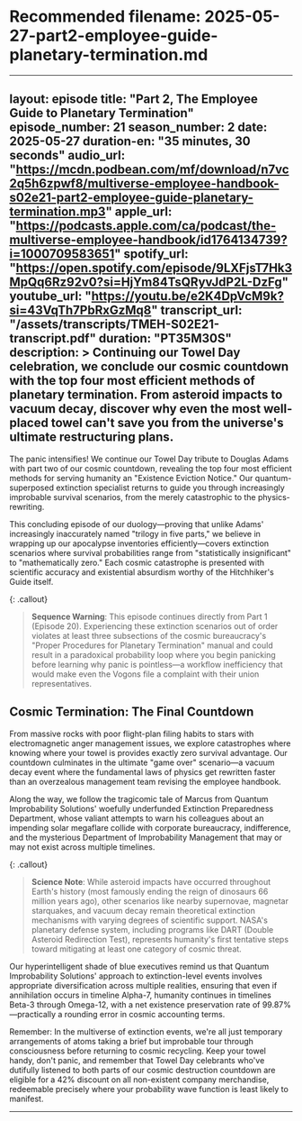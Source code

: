 # Recommended filename: 2025-05-27-part2-employee-guide-planetary-termination.md

---
layout: episode
title: "Part 2, The Employee Guide to Planetary Termination"
episode_number: 21
season_number: 2
date: 2025-05-27
duration-en: "35 minutes, 30 seconds"
audio_url: "https://mcdn.podbean.com/mf/download/n7vc2q5h6zpwf8/multiverse-employee-handbook-s02e21-part2-employee-guide-planetary-termination.mp3"
apple_url: "https://podcasts.apple.com/ca/podcast/the-multiverse-employee-handbook/id1764134739?i=1000709583651"
spotify_url: "https://open.spotify.com/episode/9LXFjsT7Hk3MpQq6Rz92v0?si=HjYm84TsQRyvJdP2L-DzFg"
youtube_url: "https://youtu.be/e2K4DpVcM9k?si=43VqTh7PbRxGzMq8"
transcript_url: "/assets/transcripts/TMEH-S02E21-transcript.pdf"
duration: "PT35M30S"
description: >
  Continuing our Towel Day celebration, we conclude our cosmic countdown with the top four most efficient methods of planetary termination. From asteroid impacts to vacuum decay, discover why even the most well-placed towel can't save you from the universe's ultimate restructuring plans.
---

The panic intensifies! We continue our Towel Day tribute to Douglas Adams with part two of our cosmic countdown, revealing the top four most efficient methods for serving humanity an "Existence Eviction Notice." Our quantum-superposed extinction specialist returns to guide you through increasingly improbable survival scenarios, from the merely catastrophic to the physics-rewriting.

This concluding episode of our duology—proving that unlike Adams' increasingly inaccurately named "trilogy in five parts," we believe in wrapping up our apocalypse inventories efficiently—covers extinction scenarios where survival probabilities range from "statistically insignificant" to "mathematically zero." Each cosmic catastrophe is presented with scientific accuracy and existential absurdism worthy of the Hitchhiker's Guide itself.

{: .callout}
> **Sequence Warning**: This episode continues directly from Part 1 (Episode 20). Experiencing these extinction scenarios out of order violates at least three subsections of the cosmic bureaucracy's "Proper Procedures for Planetary Termination" manual and could result in a paradoxical probability loop where you begin panicking before learning why panic is pointless—a workflow inefficiency that would make even the Vogons file a complaint with their union representatives.

## Cosmic Termination: The Final Countdown

From massive rocks with poor flight-plan filing habits to stars with electromagnetic anger management issues, we explore catastrophes where knowing where your towel is provides exactly zero survival advantage. Our countdown culminates in the ultimate "game over" scenario—a vacuum decay event where the fundamental laws of physics get rewritten faster than an overzealous management team revising the employee handbook.

Along the way, we follow the tragicomic tale of Marcus from Quantum Improbability Solutions' woefully underfunded Extinction Preparedness Department, whose valiant attempts to warn his colleagues about an impending solar megaflare collide with corporate bureaucracy, indifference, and the mysterious Department of Improbability Management that may or may not exist across multiple timelines.

{: .callout}
> **Science Note**: While asteroid impacts have occurred throughout Earth's history (most famously ending the reign of dinosaurs 66 million years ago), other scenarios like nearby supernovae, magnetar starquakes, and vacuum decay remain theoretical extinction mechanisms with varying degrees of scientific support. NASA's planetary defense system, including programs like DART (Double Asteroid Redirection Test), represents humanity's first tentative steps toward mitigating at least one category of cosmic threat.

Our hyperintelligent shade of blue executives remind us that Quantum Improbability Solutions' approach to extinction-level events involves appropriate diversification across multiple realities, ensuring that even if annihilation occurs in timeline Alpha-7, humanity continues in timelines Beta-3 through Omega-12, with a net existence preservation rate of 99.87%—practically a rounding error in cosmic accounting terms.

Remember: In the multiverse of extinction events, we're all just temporary arrangements of atoms taking a brief but improbable tour through consciousness before returning to cosmic recycling. Keep your towel handy, don't panic, and remember that Towel Day celebrants who've dutifully listened to both parts of our cosmic destruction countdown are eligible for a 42% discount on all non-existent company merchandise, redeemable precisely where your probability wave function is least likely to manifest.

---
